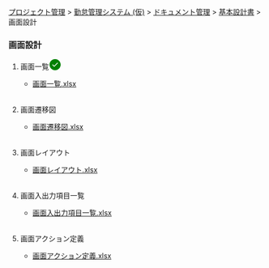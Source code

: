 [プロジェクト管理](../../../../../index.html) > [勤怠管理システム (仮)](../../../../index.html) > [ドキュメント管理](../../../index.html) > [基本設計書](../../index.html) > 画面設計

### 画面設計

1. 画面一覧<svg width="24" height="24" viewBox="0 0 24 24" fill="currentColor" style="display: inline-block;vertical-align: text-bottom;color: green;"><path fill-rule="evenodd" d="M1 12C1 5.925 5.925 1 12 1s11 4.925 11 11-4.925 11-11 11S1 18.075 1 12zm16.28-2.72a.75.75 0 00-1.06-1.06l-5.97 5.97-2.47-2.47a.75.75 0 00-1.06 1.06l3 3a.75.75 0 001.06 0l6.5-6.5z"></path></svg><br>
   * [画面一覧.xlsx](./画面一覧.xlsx)<br><br>

2. 画面遷移図<br>
   * [画面遷移図.xlsx](./画面遷移図.xlsx)<br><br>

3. 画面レイアウト<br>
   * [画面レイアウト.xlsx](./画面レイアウト.xlsx)<br><br>

4. 画面入出力項目一覧<br>
   * [画面入出力項目一覧.xlsx](./画面入出力項目一覧.xlsx)<br><br>

5. 画面アクション定義<br>
   * [画面アクション定義.xlsx](./画面アクション定義.xlsx)<br><br>
